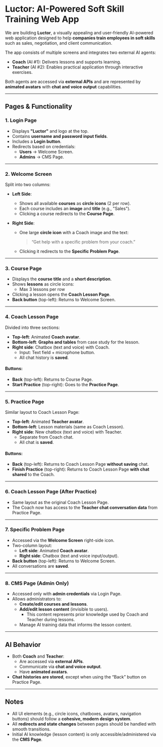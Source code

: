 # Luctor: AI-Powered Soft Skill Training Web App

We are building **Luctor**, a visually appealing and user-friendly AI-powered web application designed to help **companies train employees in soft skills** such as sales, negotiation, and client communication.

The app consists of multiple screens and integrates two external AI agents:

- **Coach** (AI #1): Delivers lessons and supports learning.
- **Teacher** (AI #2): Enables practical application through interactive exercises.

Both agents are accessed via **external APIs** and are represented by **animated avatars** with **chat and voice output** capabilities.

---

## Pages & Functionality

### 1. Login Page

- Displays **"Luctor"** and logo at the top.
- Contains **username and password input fields**.
- Includes a **Login button**.
- Redirects based on credentials:
  - **Users** → Welcome Screen.
  - **Admins** → CMS Page.

---

### 2. Welcome Screen

Split into two columns:

- **Left Side**:
  - Shows all available **courses** as **circle icons** (2 per row).
  - Each course includes an **image** and **title** (e.g., "Sales").
  - Clicking a course redirects to the **Course Page**.

- **Right Side**:
  - One large **circle icon** with a Coach image and the text:
    > “Get help with a specific problem from your coach.”
  - Clicking it redirects to the **Specific Problem Page**.

---

### 3. Course Page

- Displays the **course title** and a **short description**.
- Shows **lessons** as circle icons:
  - Max 3 lessons per row
- Clicking a lesson opens the **Coach Lesson Page**.
- **Back button** (top-left): Returns to Welcome Screen.

---

### 4. Coach Lesson Page

Divided into three sections:

- **Top-left**: Animated **Coach avatar**.
- **Bottom-left**: **Graphs and tables** from case study for the lesson.
- **Right side**: Chatbox (text and voice) with Coach.
  - Input: Text field + microphone button.
  - All chat history is **saved**.

#### Buttons:
- **Back** (top-left): Returns to Course Page.
- **Start Practice** (top-right): Goes to the **Practice Page**.

---

### 5. Practice Page

Similar layout to Coach Lesson Page:

- **Top-left**: Animated **Teacher avatar**.
- **Bottom-left**: Lesson materials (same as Coach Lesson).
- **Right side**: New chatbox (text and voice) with Teacher.
  - Separate from Coach chat.
  - All chat is **saved**.

#### Buttons:
- **Back** (top-left): Returns to Coach Lesson Page **without saving** chat.
- **Finish Practice** (top-right): Returns to Coach Lesson Page **with chat shared** to the Coach.

---

### 6. Coach Lesson Page (After Practice)

- Same layout as the original Coach Lesson Page.
- The Coach now has access to the **Teacher chat conversation data** from Practice Page.

---

### 7. Specific Problem Page

- Accessed via the **Welcome Screen** right-side icon.
- Two-column layout:
  - **Left side**: Animated **Coach avatar**.
  - **Right side**: Chatbox (text and voice input/output).
- **Back button** (top-left): Returns to Welcome Screen.
- All conversations are **saved**.

---

### 8. CMS Page (Admin Only)

- Accessed only with **admin credentials** via Login Page.
- Allows administrators to:
  - **Create/edit courses and lessons**.
  - **Add/edit lesson content** (invisible to users).
    - This content represents prior knowledge used by Coach and Teacher during lessons.
  - Manage AI training data that informs the lesson content.

---

## AI Behavior

- Both **Coach** and **Teacher**:
  - Are accessed via **external APIs**.
  - Communicate via **chat and voice output**.
  - Have **animated avatars**.
- **Chat histories are stored**, except when using the “Back” button on Practice Page.

---

## Notes

- All UI elements (e.g., circle icons, chatboxes, avatars, navigation buttons) should follow a **cohesive, modern design system**.
- All **redirects and state changes** between pages should be handled with smooth transitions.
- Initial AI knowledge (lesson content) is only accessible/administered via the **CMS Page**.